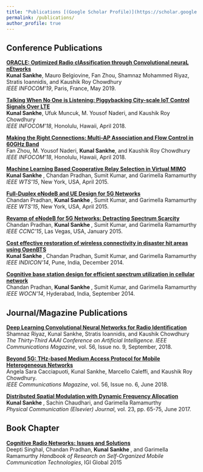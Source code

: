 ```yaml
---
title: "Publications [(Google Scholar Profile)](https://scholar.google.com/citations?user=Ixg9n-EAAAAJ&hl=en)"
permalink: /publications/
author_profile: true
---
```


## Conference Publications

<b>[ORACLE: Optimized Radio clAssification through Convolutional neuraL nEtworks](http://lantaoyu.com/publications/GanGradient)</b> <br>
<b>Kunal Sankhe</b>, Mauro Belgiovine, Fan Zhou, Shamnaz Mohammed Riyaz, Stratis Ioannidis, and Kaushik Roy Chowdhury <br>
<i>IEEE INFOCOM'19</i>, Paris, France, May 2019. 

<b>[Talking When No One is Listening: Piggybacking City-scale IoT Control Signals Over LTE](http://lantaoyu.com/publications/GanGradient)</b> <br>
<b>Kunal Sankhe</b>, Ufuk Muncuk, M. Yousof Naderi, and Kaushik Roy Chowdhury <br>
<i>IEEE INFOCOM'18</i>, Honolulu, Hawaii, April 2018.

<b>[Making the Right Connections: Multi-AP Association and Flow Control in 60GHz Band](http://lantaoyu.com/publications/SeqGAN)</b> <br>
Fan Zhou, M. Yousof Naderi, <b>Kunal Sankhe</b>, and Kaushik Roy Chowdhury <br>
<i>IEEE INFOCOM'18</i>, Honolulu, Hawaii, April 2018.

<b>[Machine Learning Based Cooperative Relay Selection in Virtual MIMO](http://lantaoyu.com/publications/SeqGAN)</b> <br>
<b> Kunal Sankhe </b>, Chandan Pradhan, Sumit Kumar, and Garimella Ramamurthy <br>
<i>IEEE WTS'15</i>, New York, USA, April 2015.

<b>[Full-Duplex eNodeB and UE Design for 5G Networks](http://lantaoyu.com/publications/SeqGAN)</b> <br>
Chandan Pradhan, <b> Kunal Sankhe </b>, Sumit Kumar, and Garimella Ramamurthy <br>
<i>IEEE WTS'15</i>, New York, USA, April 2015.

<b>[Revamp of eNodeB for 5G Networks: Detracting Spectrum Scarcity](http://lantaoyu.com/publications/SeqGAN)</b> <br>
Chandan Pradhan, <b> Kunal Sankhe </b>, Sumit Kumar, and Garimella Ramamurthy <br>
<i>IEEE CCNC'15</i>, Las Vegas, USA, January 2015.

<b>[Cost effective restoration of wireless connectivity in disaster hit areas using OpenBTS](http://lantaoyu.com/publications/SeqGAN)</b> <br>
<b> Kunal Sankhe </b>, Chandan Pradhan, Sumit Kumar, and Garimella Ramamurthy <br>
<i>IEEE INDICON'14</i>, Pune, India, December 2014.

<b>[Cognitive base station design for efficient spectrum utilization in cellular network](http://lantaoyu.com/publications/SeqGAN)</b> <br>
Chandan Pradhan, <b> Kunal Sankhe </b>, Sumit Kumar, and Garimella Ramamurthy <br>
<i>IEEE WOCN'14</i>, Hyderabad, India, September 2014.

## Journal/Magazine Publications

<b>[Deep Learning Convolutional Neural Networks for Radio Identification](http://lantaoyu.com/publications/RLSGAAAI19)</b><br>
Shamnaz Riyaz, Kunal Sankhe, Stratis Ioannidis, and Kaushik Chowdhury <i>The Thirty-Third AAAI Conference on Artificial Intelligence.</i> <i>IEEE Communications Magazine</i>, vol.  56, Issue no. 9, September, 2018.

<b>[Beyond 5G: THz-based Medium Access Protocol for Mobile Heterogeneous Networks](http://lantaoyu.com/publications/MA)</b><br>
Angela Sara Cacciapuoti, Kunal Sankhe, Marcello Caleffi, and Kaushik Roy Chowdhury. <br>
<i>IEEE Communications Magazine</i>, vol. 56, Issue no. 6, June 2018.

<b>[Distributed Spatial Modulation with Dynamic Frequency Allocation](http://lantaoyu.com/publications/COMPASS18)</b><br>
<b>Kunal Sankhe </b>, Sachin Chaudhari, and Garimella Ramamurthy <br>
<i>Physical Communication (Elsevier) Journal</i>, vol. 23, pp. 65-75, June 2017.

## Book Chapter
<b>[Cognitive Radio Networks: Issues and Solutions](http://lantaoyu.com/publications/RLSGAAAI19)</b><br>
Deepti Singhal, Chandan Pradhan, <b> Kunal Sankhe </b>, and Garimella Ramamurthy
<i>Handbook of Research on Self-Organized Mobile Communication Technologies</i>, IGI Global 2015
